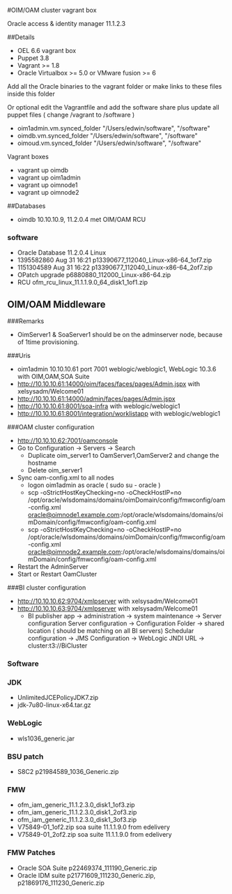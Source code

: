 #OIM/OAM cluster vagrant box

Oracle access & identity manager 11.1.2.3

##Details
- OEL 6.6 vagrant box
- Puppet 3.8
- Vagrant >= 1.8
- Oracle Virtualbox >= 5.0 or VMware fusion >= 6

Add all the Oracle binaries to the vagrant folder or make links to these files inside this folder

Or optional edit the Vagrantfile and add the software share plus update all puppet files ( change /vagrant to /software )
- oim1admin.vm.synced_folder "/Users/edwin/software", "/software"
- oimdb.vm.synced_folder "/Users/edwin/software", "/software"
- oimoud.vm.synced_folder "/Users/edwin/software", "/software"

Vagrant boxes
- vagrant up oimdb
- vagrant up oim1admin
- vagrant up oimnode1
- vagrant up oimnode2

##Databases
- oimdb 10.10.10.9, 11.2.0.4 met OIM/OAM RCU

### software
- Oracle Database 11.2.0.4 Linux
- 1395582860 Aug 31 16:21 p13390677_112040_Linux-x86-64_1of7.zip
- 1151304589 Aug 31 16:22 p13390677_112040_Linux-x86-64_2of7.zip
- OPatch upgrade p6880880_112000_Linux-x86-64.zip
- RCU ofm_rcu_linux_11.1.1.9.0_64_disk1_1of1.zip

## OIM/OAM Middleware

###Remarks
- OimServer1 & SoaServer1 should be on the adminserver node, because of 1time provisioning.

###Uris
- oim1admin 10.10.10.61 port 7001 weblogic/weblogic1, WebLogic 10.3.6 with OIM,OAM,SOA Suite
- http://10.10.10.61:14000/oim/faces/faces/pages/Admin.jspx with xelsysadm/Welcome01
- http://10.10.10.61:14000/admin/faces/pages/Admin.jspx
- http://10.10.10.61:8001/soa-infra with weblogic/weblogic1
- http://10.10.10.61:8001/integration/worklistapp with weblogic/weblogic1

###OAM cluster configuration
- http://10.10.10.62:7001/oamconsole
- Go to Configuration -> Servers -> Search
	- Duplicate oim_server1 to OamServer1,OamServer2 and change the hostname
	- Delete oim_server1
- Sync oam-config.xml to all nodes
	- logon oim1admin as oracle ( sudo su - oracle )
	- scp -oStrictHostKeyChecking=no -oCheckHostIP=no /opt/oracle/wlsdomains/domains/oimDomain/config/fmwconfig/oam-config.xml oracle@oimnode1.example.com:/opt/oracle/wlsdomains/domains/oimDomain/config/fmwconfig/oam-config.xml
	- scp -oStrictHostKeyChecking=no -oCheckHostIP=no /opt/oracle/wlsdomains/domains/oimDomain/config/fmwconfig/oam-config.xml oracle@oimnode2.example.com:/opt/oracle/wlsdomains/domains/oimDomain/config/fmwconfig/oam-config.xml
- Restart the AdminServer
- Start or Restart OamCluster

###BI cluster configuration
- http://10.10.10.62:9704/xmlpserver with xelsysadm/Welcome01
- http://10.10.10.63:9704/xmlpserver with xelsysadm/Welcome01
	- BI publisher app -> administration -> system maintenance -> Server configuration
		Server configuration
			-> Configuration Folder -> shared location ( should be matching on all BI servers)
		Schedular configuration
			-> JMS Configuration -> WebLogic JNDI URL -> cluster:t3://BiCluster


### Software

### JDK
- UnlimitedJCEPolicyJDK7.zip
- jdk-7u80-linux-x64.tar.gz

### WebLogic
- wls1036_generic.jar

### BSU patch
- S8C2 p21984589_1036_Generic.zip

### FMW
- ofm_iam_generic_11.1.2.3.0_disk1_1of3.zip
- ofm_iam_generic_11.1.2.3.0_disk1_2of3.zip
- ofm_iam_generic_11.1.2.3.0_disk1_3of3.zip
- V75849-01_1of2.zip soa suite 11.1.1.9.0 from edelivery
- V75849-01_2of2.zip soa suite 11.1.1.9.0 from edelivery

### FMW Patches
- Oracle SOA Suite p22469374_111190_Generic.zip
- Oracle IDM suite p21771609_111230_Generic.zip,  p21869176_111230_Generic.zip